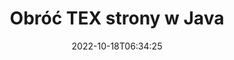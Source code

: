 ---
############################# Static ############################
layout: "auto-gen-merger"
date: 2022-10-18T06:34:25
draft: false
otherformats: pdf xps epub

############################# Head ############################
head_title: "Obróć TEX Strony w Java – Obróć o 90, 180, 270 Kąt"
head_description: "Obracaj określone lub wszystkie strony dokumentu pliku TEX pod kątem 90, 180, 270 za pomocą interfejsu API łączenia dokumentów."

############################# Header ############################
title: "Obróć TEX strony w Java"
description: "Obracaj strony TEX za pomocą kilku wierszy kodu Java."
bg_image: "https://cms.admin.containerize.com/templates/aspose/App_Themes/V3/images/bg/header1.png"
bg_overlay: false
button:
    enable: true
    icon: "fas fa-arrow-down"
    label: "Pobierz darmową wersję próbną"
    link: "https://downloads.groupdocs.com/merger/java"

############################# SubMenu ############################
submenu:
    enable: true

    left:
        img_alt: "GroupDocs.Merger for Java"
        image: "https://cms.admin.containerize.com/templates/groupdocs/images/product-logos/90x90-noborder/groupdocs-merger-java.png"
        product: "GroupDocs.Merger"
        platform: "Java"

    middle:
        button:

            # button loop
            - link: "https://apireference.groupdocs.com/merger/java"
              text: "Dokumentacja API"

            # button loop
            - link: "https://github.com/groupdocs-merger"
              text: "Przykłady kodu"

            # button loop
            - link: "https://products.groupdocs.app/merger/family"
              text: "Prezentacje na żywo"

            # button loop
            - link: "https://purchase.groupdocs.com/pricing/merger/java"
              text: "cennik"

    right:
        link_download: "https://downloads.groupdocs.com/merger"
        link_learn: "https://docs.groupdocs.com/merger/java"
        link_buy: "https://purchase.groupdocs.com"

############################# About ############################
about:
    enable: true
    title: "Informacje o interfejsie API GroupDocs.Merger for Java"
    content: |
        [GroupDocs.Merger for Java](/pl/merger/java/) oferuje proste rozwiązanie do bezpiecznego łączenia i dzielenia między szeroką gamą formatów dokumentów, w tym PDF, Microsoft Office (Word, Excel, PowerPoint , OneNote), OpenDocument, HTML, obrazy i wiele innych w aplikacjach Java. Dodając zaledwie kilka linijek kodu, wykonaj kilka operacji na dokumentach, takich jak przenoszenie, usuwanie, obracanie, zamiana, wyodrębnianie lub zmiana orientacji stron w dokumentach. Interfejs API scalania dokumentów obsługuje również podgląd stron dokumentu w postaci obrazu w celu analizy struktury dokumentu, formatowania i treści na stronie.
        
        GroupDocs.Merger API to właściwy wybór dla rozwiązań korporacyjnych, które potrzebują funkcji rotacji stron plików. Te interfejsy API są dobrze obsługiwane we wszystkich głównych systemach operacyjnych i platformach, w tym J2SE 7.0 (1.7), J2SE 8.0 (1.8), Java 10.

############################# Steps ############################
steps:
    enable: true
    title_left: "Obróć strony plików TEX w Java"
    content_left: |
        [GroupDocs.Merger for Java](/pl/merger/java/) ułatwia programistom Java rotację niektórych lub wszystkich stron w pliku TEX o 90 , kąt obrotu 180 lub 270, wykonując kilka prostych kroków.
        
        * Zainicjuj **RotateOptions** z żądanym kątem obrotu i numerami stron.
        * Utwórz nową instancję **Scalanie** i przekaż ścieżkę dokumentu źródłowego jako parametr konstruktora.
        * Wywołaj **rotatePages** i przekaż obiekt **RotateOptions**.
        * Wywołaj **save** i określ ścieżkę do pliku, aby zapisać wynikowy dokument.

    title_right: "wymagania systemowe"
    content_right: |
        Interfejsy API GroupDocs.Merger for Java są obsługiwane na wszystkich głównych platformach i systemach operacyjnych. Przed wykonaniem poniższego kodu upewnij się, że masz zainstalowane w systemie następujące wymagania wstępne.

        * Systemy operacyjne: Microsoft Windows, Linux, MacOS
        * Środowiska programistyczne: NetBeans, IntelliJ IDEA, Eclipse
        * Ramy: J2SE 7.0 (1.7), J2SE 8.0 (1.8), Java 10
        * Pobierz najnowszą wersję GroupDocs.Merger for Java z [Maven](https://repository.groupdocs.com/webapp/#/artifacts/browse/tree/General/repo/com/groupdocs/groupdocs-merger)
         
    code: |
     {{% merger/additional-styles %}}
     {{< merger/code-merger title="Jak obracać strony plików TEX przy użyciu przykładowego kodu Java">}}

        ```java    
        // Obracaj strony plików TEX za pomocą GroupDocs.Merger API
        // Zainicjuj klasę RotateOptions, aby określić kąt obrotu i numery stron do obrócenia
        RotateOptions rotateOptions = new RotateOptions(RotateMode.Rotate180, new int[] { 2, 3 });

        // Utwórz wystąpienie połączenia z wejściowym dokumentem TEX
        Merger merger = new Merger("input.tex");

        // Wywołaj metodę rotatePages i przekaż do niej obiekt RotateOptions
        merger.rotatePages(rotateOptions);
    
        // Wywołaj metodę zapisu i podaj żądaną ścieżkę pliku, aby zapisać dokument wyjściowy
        merger.save("output.tex");
        ```
     {{< /merger/code-merger >}}

############################# Demos ############################
demos:
    enable: true
    title: "Prezentacje na żywo – Obróć TEX strony plików online"
    content: |
       Obracaj strony plików TEX już teraz, odwiedzając witrynę [GroupDocs.Merger Live Demos](https://products.groupdocs.app/splitter/rotate-pages/tex).
       Demo na żywo ma następujące zalety.
        
############################# About Formats ############################
about_formats:
    enable: true

############################# More Formats ############################
more_formats:
    enable: true
    title: "Obróć strony innych formatów dokumentów"
    content: |
        Java łączy i dzieli interfejs API dla formatów plików i obrazów. Obróć niektóre popularne formaty plików, jak podano poniżej.

############################# Back to top ###############################
back_to_top:
    enable: true
---